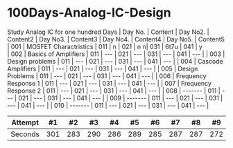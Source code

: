# 100Days-Analog-IC-Design
Study Analog IC for one hundred Days
| Day No. | Content               | Day No2. | Content2 | Day No3. | Content3 | Day No4. | Content4 | Day No5. | Content5 
| 001     | MOSFET Charactristics | 011     | n     | 021     | n n| 031     | 6t7u     | 041     | y     
| 002     | Basics of Amplifiers  | 011     | ---     | 021     | ---     | 031     | ---     | 041     | ---     | 
| 003     | Design problems       | 011     | ---     | 021     | ---     | 031     | ---     | 041     | ---     | 
| 004     | Cascode Amplifiers    | 011     | ---     | 021     | ---     | 031     | ---     | 041     | ---     | 
| 005     | Design Problems       | 011     | ---     | 021     | ---     | 031     | ---     | 041     | ---     | 
| 006     | Frequency Response 1  | 011     | ---     | 021     | ---     | 031     | ---     | 041     | ---     | 
| 007     | Frequency Response 2  | 011     | ---     | 021     | ---     | 031     | ---     | 041     | ---     | 
| 008     | -------               | 011     | ---     | 021     | ---     | 031     | ---     | 041     | ---     | 
| 009     | -------               | 011     | ---     | 021     | ---     | 031     | ---     | 041     | ---     | 
| 010     | -------               | 011     | ---     | 021     | ---     | 031     | ---     | 041     | ---     | 


Attempt | #1 | #2 | #3 | #4 | #5 | #6 | #7 | #8 | #9 | #10 | #11
--- | --- | --- | --- |--- |--- |--- |--- |--- |--- |--- |---
Seconds | 301 | 283 | 290 | 286 | 289 | 285 | 287 | 287 | 272 | 276 | 269
